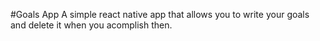 #Goals App
A simple react native app that allows you to write your goals and delete it when you acomplish then.
